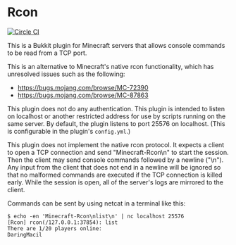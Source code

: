 # Rcon

[![Circle CI](https://circleci.com/gh/AgentME/bukkit-rcon.svg?style=shield)](https://circleci.com/gh/AgentME/bukkit-rcon)

This is a Bukkit plugin for Minecraft servers that allows console commands to
be read from a TCP port.

This is an alternative to Minecraft's native rcon functionality, which has
unresolved issues such as the following:
* https://bugs.mojang.com/browse/MC-72390
* https://bugs.mojang.com/browse/MC-87863

This plugin does not do any authentication. This plugin is intended to listen
on localhost or another restricted address for use by scripts running on the
same server. By default, the plugin listens to port 25576 on localhost. (This
is configurable in the plugin's `config.yml`.)

This plugin does not implement the native rcon protocol. It expects a client
to open a TCP connection and send "Minecraft-Rcon\n" to start the session. Then
the client may send console commands followed by a newline ("\n"). Any input
from the client that does not end in a newline will be ignored so that no
malformed commands are executed if the TCP connection is killed early. While
the session is open, all of the server's logs are mirrored to the client.

Commands can be sent by using netcat in a terminal like this:

    $ echo -en 'Minecraft-Rcon\nlist\n' | nc localhost 25576
    [Rcon] rcon(/127.0.0.1:37854): list
    There are 1/20 players online:
    DaringMacil
